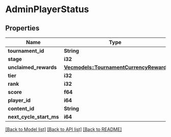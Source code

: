 # AdminPlayerStatus

## Properties

Name | Type | Description | Notes
------------ | ------------- | ------------- | -------------
**tournament_id** | **String** |  | 
**stage** | **i32** |  | 
**unclaimed_rewards** | [**Vec<models::TournamentCurrencyReward>**](TournamentCurrencyReward.md) |  | 
**tier** | **i32** |  | 
**rank** | **i32** |  | 
**score** | **f64** |  | 
**player_id** | **i64** |  | 
**content_id** | **String** |  | 
**next_cycle_start_ms** | **i64** |  | 

[[Back to Model list]](../README.md#documentation-for-models) [[Back to API list]](../README.md#documentation-for-api-endpoints) [[Back to README]](../README.md)


